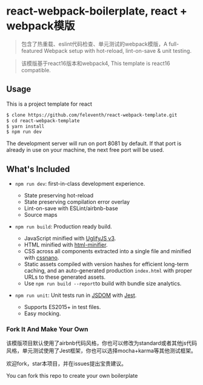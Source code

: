 # react-webpack-boilerplate, react + webpack模版

> 包含了热重载、eslint代码检查、单元测试的webpack模版，A full-featured Webpack setup with hot-reload, lint-on-save & unit testing.

> 该模版基于react16版本和webpack4, This template is react16 compatible.

## Usage

This is a project template for react

``` bash
$ clone https://github.com/feleventh/react-webpack-template.git
$ cd react-webpack-template
$ yarn install
$ npm run dev
```

The development server will run on port 8081 by default. If that port is already in use on your machine, the next free port will be used.

## What's Included

- `npm run dev`: first-in-class development experience.
  - State preserving hot-reload
  - State preserving compilation error overlay
  - Lint-on-save with ESLint/airbnb-base
  - Source maps

- `npm run build`: Production ready build.
  - JavaScript minified with [UglifyJS v3](https://github.com/mishoo/UglifyJS2/tree/harmony).
  - HTML minified with [html-minifier](https://github.com/kangax/html-minifier).
  - CSS across all components extracted into a single file and minified with [cssnano](https://github.com/ben-eb/cssnano).
  - Static assets compiled with version hashes for efficient long-term caching, and an auto-generated production `index.html` with proper URLs to these generated assets.
  - Use `npm run build --report`to build with bundle size analytics.

- `npm run unit`: Unit tests run in [JSDOM](https://github.com/tmpvar/jsdom) with [Jest](https://facebook.github.io/jest/).
  - Supports ES2015+ in test files.
  - Easy mocking.

### Fork It And Make Your Own

该模版项目默认使用了airbnb代码风格，你也可以修改为standard或者其他js代码风格，单元测试使用了Jest框架，你也可以选择mocha+karma等其他测试框架。

欢迎fork，star本项目，并在issues提出宝贵建议。

You can fork this repo to create your own boilerplate

